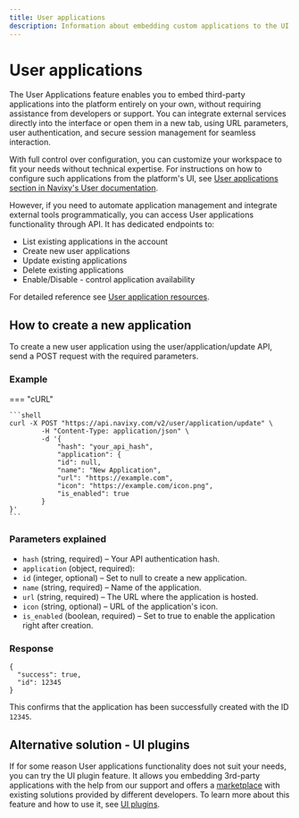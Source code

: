 ```yaml
---
title: User applications
description: Information about embedding custom applications to the UI on user's own
---
```


# User applications

The User Applications feature enables you to embed third-party applications into the platform entirely on your own, without requiring assistance from developers or support. You can integrate external services directly into the interface or open them in a new tab, using URL parameters, user authentication, and secure session management for seamless interaction.

With full control over configuration, you can customize your workspace to fit your needs without technical expertise. For instructions on how to configure such applications from the platform's UI, see [User applications section in Navixy's User documentation](https://docs.navixy.com/user-guide/user-applications). 

However, if you need to automate application management and integrate external tools programmatically, you can access User applications functionality through API. It has dedicated endpoints to:
- List existing applications in the account
- Create new user applications
- Update existing applications
- Delete existing applications 
- Enable/Disable - control application availability 

For detailed reference see [User application resources](../../backend-api/resources/commons/user/applications.md). 

## How to create a new application

To create a new user application using the user/application/update API, send a POST request with the required parameters.

### Example

 === "cURL"

    ```shell
    curl -X POST "https://api.navixy.com/v2/user/application/update" \
            -H "Content-Type: application/json" \
            -d '{
                "hash": "your_api_hash",
                "application": {
                "id": null,
                "name": "New Application",
                "url": "https://example.com",
                "icon": "https://example.com/icon.png",
                "is_enabled": true
            }
    }'
    ```

### Parameters explained

- `hash` (string, required) – Your API authentication hash.
- `application` (object, required):
- `id` (integer, optional) – Set to null to create a new application.
- `name` (string, required) – Name of the application.
- `url` (string, required) – The URL where the application is hosted.
- `icon` (string, optional) – URL of the application's icon.
- `is_enabled` (boolean, required) – Set to true to enable the application right after creation.

### Response 

```
{
  "success": true,
  "id": 12345
}
```
This confirms that the application has been successfully created with the ID `12345`.

## Alternative solution - UI plugins

If for some reason User applications functionality does not suit your needs, you can try the UI plugin feature. It allows you embedding 3rd-party applications with the help from our support and offers a [marketplace](https://marketplace.navixy.com/) with existing solutions provided by different developers. 
To learn more about this feature and how to use it, see [UI plugins](ui-plugins.md).